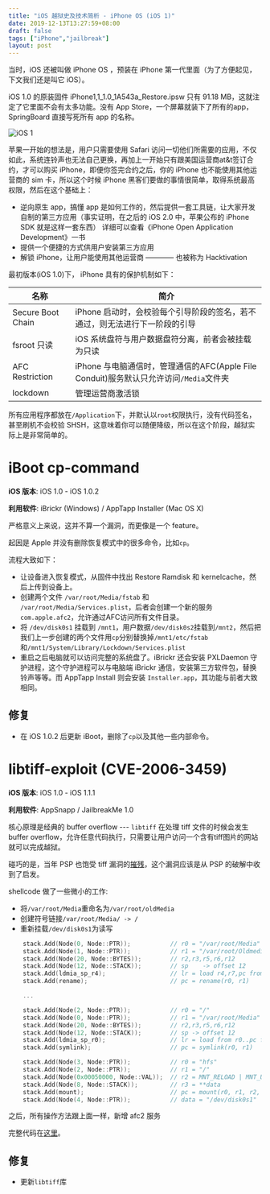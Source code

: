 ```yaml
---
title: "iOS 越狱史及技术简析 - iPhone OS (iOS 1)"
date: 2019-12-13T13:27:59+08:00
draft: false
tags: ["iPhone","jailbreak"]
layout: post
---
```


当时，iOS 还被叫做 iPhone OS ，预装在 iPhone 第一代里面（为了方便起见，下文我们还是叫它 iOS）。

iOS 1.0 的原装固件 iPhone1,1_1.0_1A543a_Restore.ipsw 只有 91.18 MB，这就注定了它里面不会有太多功能。没有 App Store，一个屏幕就装下了所有的app，SpringBoard 直接写死所有 app 的名称。

![iOS 1](https://upload.wikimedia.org/wikipedia/en/8/8a/IPhone_OS_1_screenshot.jpg)

苹果一开始的想法是，用户只需要使用 Safari 访问一切他们所需要的应用，不仅如此，系统连铃声也无法自己更换，再加上一开始只有跟美国运营商at&t签订合约，才可以购买 iPhone，即便你签完合约之后，你的 iPhone 也不能使用其他运营商的 sim 卡，所以这个时候 iPhone 黑客们要做的事情很简单，取得系统最高权限，然后在这个基础上：

- 逆向原生 app，搞懂 app 是如何工作的，然后提供一套工具链，让大家开发自制的第三方应用（事实证明，在之后的 iOS 2.0 中，苹果公布的 iPhone SDK 就是这样一套东西）
详细可以查看《iPhone Open Application Development》一书
- 提供一个便捷的方式供用户安装第三方应用
- 解锁 iPhone，让用户能使用其他运营商 ———— 也被称为 Hacktivation

最初版本(iOS 1.0)下， iPhone 具有的保护机制如下：

| 名称              | 简介                                                         |
| ----------------- | ------------------------------------------------------------ |
| Secure Boot Chain | iPhone 启动时，会校验每个引导阶段的签名，若不通过，则无法进行下一阶段的引导 |
| fsroot 只读       | iOS 系统盘符与用户数据盘符分离，前者会被挂载为只读           |
| AFC Restriction   | iPhone 与电脑通信时，管理通信的AFC(Apple File Conduit)服务默认只允许访问`/Media`文件夹 |
| lockdown          | 管理运营商激活锁                                             |

所有应用程序都放在`/Application`下，并默认以`root`权限执行，没有代码签名，甚至刷机不会校验 SHSH，这意味着你可以随便降级，所以在这个阶段，越狱实际上是非常简单的。

# iBoot cp-command

**iOS 版本**: iOS 1.0 - iOS 1.0.2 

**利用软件**: iBrickr (Windows) / AppTapp Installer (Mac OS X)

严格意义上来说，这并不算一个漏洞，而更像是一个 feature。

起因是 Apple 并没有删除恢复模式中的很多命令，比如`cp`。

流程大致如下：
- 让设备进入恢复模式，从固件中找出 Restore Ramdisk 和 kernelcache，然后上传到设备上。
- 创建两个文件 `/var/root/Media/fstab` 和 `/var/root/Media/Services.plist`，后者会创建一个新的服务`com.apple.afc2`，允许通过AFC访问所有文件目录。
- 将 `/dev/disk0s1` 挂载到 `/mnt1`，用户数据`/dev/disk0s2`挂载到`/mnt2`，然后把我们上一步创建的两个文件用`cp`分别替换掉`/mnt1/etc/fstab`和`/mnt1/System/Library/Lockdown/Services.plist`
- 重启之后电脑就可以访问完整的系统盘了。iBrickr 还会安装 PXLDaemon 守护进程，这个守护进程可以与电脑端 iBrickr 通信，安装第三方软件包，替换铃声等等。而 AppTapp Install 则会安装 `Installer.app`，其功能与前者大致相同。

## 修复

- 在 iOS 1.0.2 后更新 iBoot，删除了`cp`以及其他一些内部命令。

# libtiff-exploit (CVE-2006-3459)

**iOS 版本**: iOS 1.0 - iOS 1.1.1

**利用软件**: AppSnapp / JailbreakMe 1.0

核心原理是经典的 buffer overflow --- `libtiff` 在处理 tiff 文件的时候会发生 buffer overflow，允许任意代码执行，只需要让用户访问一个含有tiff图片的网站就可以完成越狱。

碰巧的是，当年 PSP 也饱受 tiff 漏洞的[摧残](https://www.youtube.com/watch?v=WRWJtI-HzpY)，这个漏洞应该是从 PSP 的破解中收到了启发。

shellcode 做了一些微小的工作:
- 将`/var/root/Media`重命名为`/var/root/oldMedia`
- 创建符号链接`/var/root/Media/ -> /`
- 重新挂载`/dev/disk0s1`为读写

```c
    stack.Add(Node(0, Node::PTR));           // r0 = "/var/root/Media"
    stack.Add(Node(1, Node::PTR));           // r1 = "/var/root/Oldmedia"
    stack.Add(Node(20, Node::BYTES));        // r2,r3,r5,r6,r12
    stack.Add(Node(12, Node::STACK));        // sp    -> offset 12
    stack.Add(ldmia_sp_r4);                  // lr = load r4,r7,pc from sp
    stack.Add(rename);                       // pc = rename(r0, r1)

    ...

    stack.Add(Node(2, Node::PTR));           // r0 = "/"
    stack.Add(Node(0, Node::PTR));           // r1 = "/var/root/Media"
    stack.Add(Node(20, Node::BYTES));        // r2,r3,r5,r6,r12
    stack.Add(Node(12, Node::STACK));        // sp -> offset 12
    stack.Add(ldmia_sp_r0);                  // lr = load from r0..pc from sp
    stack.Add(symlink);                      // pc = symlink(r0, r1)

    stack.Add(Node(3, Node::PTR));           // r0 = "hfs"
    stack.Add(Node(2, Node::PTR));           // r1 = "/"
    stack.Add(Node(0x00050000, Node::VAL));  // r2 = MNT_RELOAD | MNT_UPDATE
    stack.Add(Node(8, Node::STACK));         // r3 = **data
    stack.Add(mount);                        // pc = mount(r0, r1, r2, r3)
    stack.Add(Node(4, Node::PTR));           // data = "/dev/disk0s1"
```

之后，所有操作方法跟上面一样，新增 afc2 服务

完整代码在[这里](https://github.com/OpenJailbreak/JailbreakMe-1.0/blob/124614114d9a9336db5d37e815896c598a86c06b/tiff_exploit.cpp#L176)。

## 修复

- 更新`libtiff`库